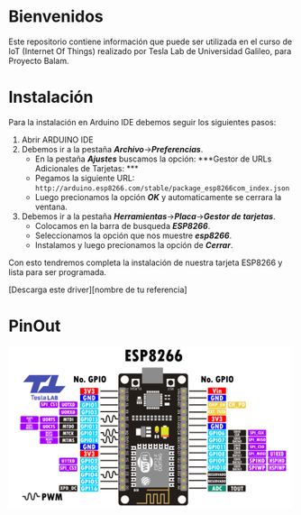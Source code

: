 # Bienvenidos 
Este repositorio contiene información que puede ser utilizada en el curso de IoT (Internet Of Things) realizado por Tesla Lab de Universidad Galileo, para Proyecto Balam.

# Instalación

Para la instalación en Arduino IDE debemos seguir los siguientes pasos:

1. Abrir ARDUINO IDE
2. Debemos ir a la pestaña ***Archivo***->***Preferencias***.
	- En la pestaña ***Ajustes*** buscamos la opción: ***Gestor de URLs Adicionales de Tarjetas: ***
	- Pegamos la siguiente URL: `http://arduino.esp8266.com/stable/package_esp8266com_index.json`
	- Luego precionamos la opción ***OK*** y automaticamente se cerrara la ventana.
3. Debemos ir a la pestaña ***Herramientas***->***Placa***->***Gestor de tarjetas***.
	- Colocamos en la barra de busqueda ***ESP8266***.
	- Seleccionamos la opción que nos muestre ***esp8266***.
	- Instalamos y luego precionamos la opción de ***Cerrar***.

Con esto tendremos completa la instalación de nuestra tarjeta ESP8266 y lista para ser programada.	 

[Descarga este driver][nombre de tu referencia]

[USB_DRIVER]: https://drive.google.com/file/d/1yuZ91mJfR12bhASqD9ffsebzsEOJz8Om/view?usp=sharing

# PinOut
![](/img/PINOUT_ESP8266.png)